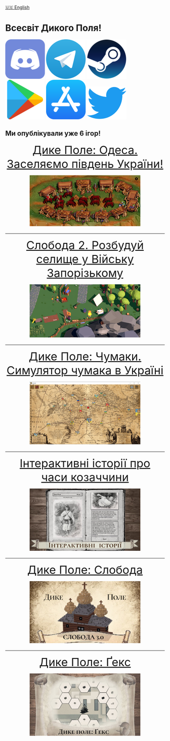 [🇺🇸 English](index)

# Всесвіт Дикого Поля!

[<img src="images/discord.svg" width="125">](https://discord.gg/NThUaS3ajR) [<img src="images/Telegram_logo.svg" width="125">](https://t.me/locadesertachumaki) [<img src="images/Steam_icon_logo.svg.png" width="125">](https://store.steampowered.com/app/2637950/_/) [<img src="images/playstore-icon.svg" width="125">](https://play.google.com/store/apps/dev?id=7035097424361510326
) [<img src="images/appstore_icon.svg" width="125">](https://apps.apple.com/ua/developer/dmytro-gladkyi/id578141466
) [<img src="images/Logo_of_Twitter.svg" width="125">](https://twitter.com/locadeserta)

## Ми опублікували уже 6 ігор!

<p align="center">
<a style="font-size: 36px" href="./odesa/index_uk">Дике Поле: Одеса. Заселяємо південь України!
  <p align="center">
 <img src="odesa/images/secret_place.jpg" width="350">
  </p>
</a>
</p>

---

<p align="center">
<a style="font-size: 36px" href="./sloboda2/index_uk">Слобода 2. Розбудуй селище у Війську Запорізькому
  <p align="center">
 <img src="sloboda2/images/thumbnail.png" width="350">
  </p>
</a>
</p>

---

<p align="center">
<a style="font-size: 36px" href="locadesertachumaki">Дике Поле: Чумаки. Симулятор чумака в Україні
  <p align="center">
 <img src="locadesertachumaki/images/thumbnails.png" width="350">
  </p>
</a>
</p>

---

<p align="center">
<a style="font-size: 36px" href="interactive">Інтерактивні історії про часи козаччини
  <p align="center">
    <img src="interactive/images/thumbnail.jpg" width="350">
  </p>
</a>
</p>

---

<p align="center">
<a style="font-size: 36px" href="citybuilding">Дике Поле: Слобода
  <p align="center">
    <img src="citybuilding/images/sloboda_thumbnail.jpg" width="350">
  </p>
</a>
</p>

---

<p align="center">
<a style="font-size: 36px" href="locadesertahex">Дике Поле: Ґекс
  <p align="center">
 <img src="locadesertahex\images\hex_thumbnail.jpg" width="350">
  </p>
</a>
</p>